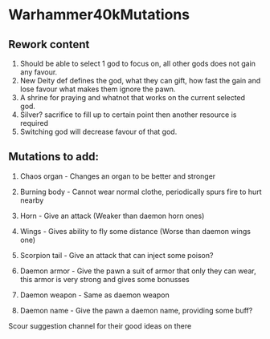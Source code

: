 # Warhammer40kMutations

## Rework content
1. Should be able to select 1 god to focus on, all other gods does not gain any favour.
2. New Deity def defines the god, what they can gift, how fast the gain and lose favour what makes them ignore the pawn.
3. A shrine for praying and whatnot that works on the current selected god.
4. Silver? sacrifice to fill up to certain point then another resource is required
5. Switching god will decrease favour of that god.


## Mutations to add:
1. Chaos organ - Changes an organ to be better and stronger
2. Burning body - Cannot wear normal clothe, periodically spurs fire to hurt nearby
3. Horn - Give an attack (Weaker than daemon horn ones)
4. Wings - Gives ability to fly some distance (Worse than daemon wings one)
5. Scorpion tail - Give an attack that can inject some poison?

7. Daemon armor - Give the pawn a suit of armor that only they can wear, this armor is very strong and gives some bonusses
8. Daemon weapon - Same as daemon weapon
9. Daemon name - Give the pawn a daemon name, providing some buff?

Scour suggestion channel for their good ideas on there
